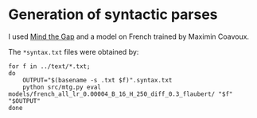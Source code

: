 Generation of syntactic parses
==============================

I used [Mind the Gap](https://gitlab.com/mcoavoux/mtgpy/) and a model on French trained by Maximin Coavoux.

The `*syntax.txt` files were obtained by: 

```
for f in ../text/*.txt;  
do 
	OUTPUT="$(basename -s .txt $f)".syntax.txt 
	python src/mtg.py eval models/french_all_lr_0.00004_B_16_H_250_diff_0.3_flaubert/ "$f" "$OUTPUT" 
done
```

